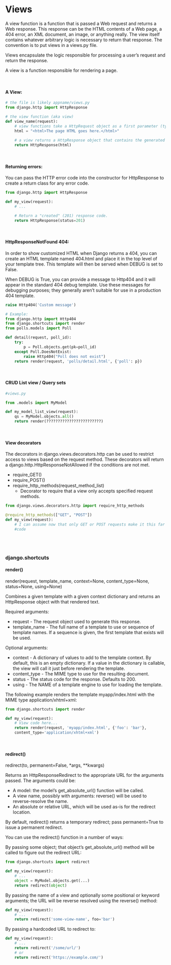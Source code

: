 # Views
A view function is a function that is passed a Web request and returns a Web response. This response can be the HTML contents of a Web page, a 404 error, an XML document, an image, or anything really. The view itself contains whatever arbitrary logic is necessary to return that response. The convention is to put views in a views.py file.

Views encapsulate the logic responsible for processing a user’s request and return the response.

A view is a function responsible for rendering a page.

<br>

#### A View:
```python
# the file is likely appname/views.py
from django.http import HttpResponse

# the view function (aka view)
def view_name(request):
    # view functions take a HttpRequest object as a first parameter (typically named request)
    html = "<html>The page HTML goes here.</html>"
    
    # a view returns a HttpResponse object that contains the generated response
    return HttpResponse(html)
```

<br>

#### Returning errors:
You can pass the HTTP error code into the constructor for HttpResponse to create a return class for any error code.
```python
from django.http import HttpResponse

def my_view(request):
    # ...

    # Return a "created" (201) response code.
    return HttpResponse(status=201)
```

<br>

#### HttpResponseNotFound 404:
In order to show customized HTML when Django returns a 404, you can create an HTML template named 404.html and place it in the top level of your template tree. This template will then be served when DEBUG is set to False.

When DEBUG is True, you can provide a message to Http404 and it will appear in the standard 404 debug template. Use these messages for debugging purposes; they generally aren’t suitable for use in a production 404 template.
```python
raise Http404('Custom message')

# Example:
from django.http import Http404
from django.shortcuts import render
from polls.models import Poll

def detail(request, poll_id):
    try:
        p = Poll.objects.get(pk=poll_id)
    except Poll.DoesNotExist:
        raise Http404("Poll does not exist")
    return render(request, 'polls/detail.html', {'poll': p})
```

<br>

#### CRUD List view / Query sets
```python
#views.py

from .models import MyModel

def my_model_list_view(request):
    qs = MyModel.objects.all()
    return render(????????????????????????)
```

<br>

#### View decorators
The decorators in django.views.decorators.http can be used to restrict access to views based on the request method. These decorators will return a django.http.HttpResponseNotAllowed if the conditions are not met.

- require_GET()
- require_POST()
- require_http_methods(request_method_list)
    - Decorator to require that a view only accepts specified request methods.
```python
from django.views.decorators.http import require_http_methods

@require_http_methods(["GET", "POST"])
def my_view(request):
    # I can assume now that only GET or POST requests make it this far
    #code
```

<br>
<br>

### django.shortcuts
#### render()
render(request, template_name, context=None, content_type=None, status=None, using=None)

Combines a given template with a given context dictionary and returns an HttpResponse object with that rendered text.

Required arguments:
- request - The request object used to generate this response.
- template_name - The full name of a template to use or sequence of template names. If a sequence is given, the first template that exists will be used.

Optional arguments:
- context - A dictionary of values to add to the template context. By default, this is an empty dictionary. If a value in the dictionary is callable, the view will call it just before rendering the template.
- content_type - The MIME type to use for the resulting document.
- status - The status code for the response. Defaults to 200.
- using - The NAME of a template engine to use for loading the template.

The following example renders the template myapp/index.html with the MIME type application/xhtml+xml:
```python
from django.shortcuts import render

def my_view(request):
    # View code here...
    return render(request, 'myapp/index.html', {'foo': 'bar'},
    content_type='application/xhtml+xml')
```

<br>

#### redirect()
redirect(to, permanent=False, \*args, \*\*kwargs)

Returns an HttpResponseRedirect to the appropriate URL for the arguments passed. The arguments could be:
- A model: the model’s get_absolute_url() function will be called.
- A view name, possibly with arguments: reverse() will be used to reverse-resolve the name.
- An absolute or relative URL, which will be used as-is for the redirect location.

By default, redirect() returns a temporary redirect; pass permanent=True to issue a permanent redirect.

You can use the redirect() function in a number of ways:

By passing some object; that object’s get_absolute_url() method will be called to figure out the redirect URL:
```python
from django.shortcuts import redirect

def my_view(request):
    # ...
    object = MyModel.objects.get(...)
    return redirect(object)
```

By passing the name of a view and optionally some positional or keyword arguments; the URL will be reverse resolved using the reverse() method:
```python
def my_view(request):
    # ...
    return redirect('some-view-name', foo='bar')
```

By passing a hardcoded URL to redirect to:
```python
def my_view(request):
    # ...
    return redirect('/some/url/')
    # or
    return redirect('https://example.com/')
```
